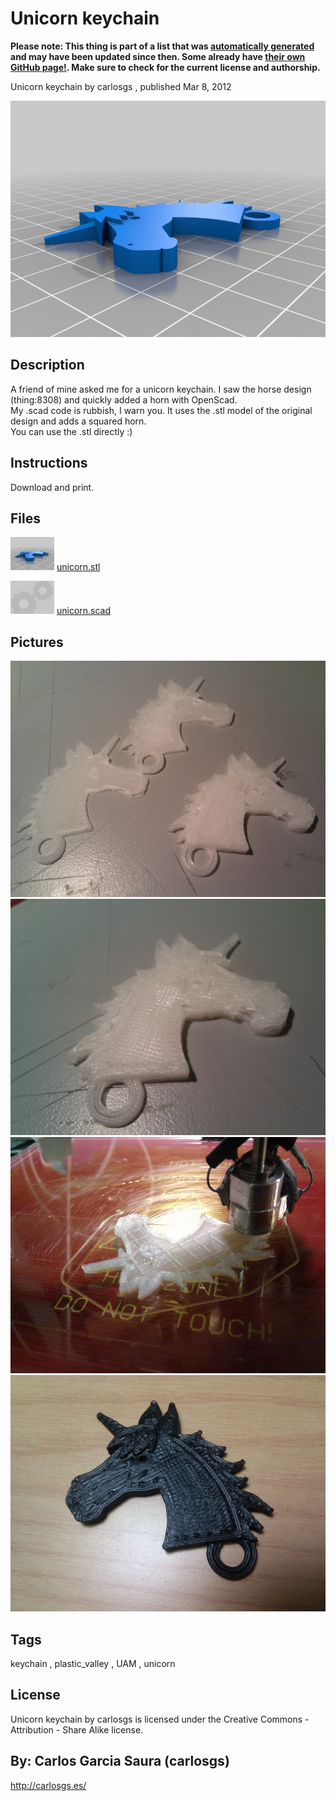 Unicorn keychain
===============
**Please note: This thing is part of a list that was [automatically generated](https://github.com/carlosgs/export-things) and may have been updated since then. Some already have [their own GitHub page!](https://github.com/carlosgs?tab=repositories). Make sure to check for the current license and authorship.**  

Unicorn keychain  by carlosgs , published Mar 8, 2012

![Image](img/unicorn_display_large.jpg)

Description
--------
A friend of mine asked me for a unicorn keychain. I saw the horse design (thing:8308) and quickly added a horn with OpenScad.<br />
My .scad code is rubbish, I warn you. It uses the .stl model of the original design and adds a squared horn.<br />
You can use the .stl directly :)

Instructions
--------
Download and print.

Files
--------
[![Image](img/unicorn_preview_tinycard.jpg)](unicorn.stl)
 [ unicorn.stl](unicorn.stl)  

[![Image](img/Gears_preview_tinycard.jpg)](unicorn.scad)
 [ unicorn.scad](unicorn.scad)  



Pictures
--------
![Image](img/2012-03-08_12.25.44_display_large.jpg)
![Image](img/2012-03-08_12.10.49_display_large.jpg)
![Image](img/2012-03-08_11.57.38_display_large.jpg)
![Image](img/2012-05-13_22.28.33_display_large.jpg)


Tags
--------
keychain , plastic_valley , UAM , unicorn  

  

License
--------
Unicorn keychain by carlosgs is licensed under the Creative Commons - Attribution - Share Alike license.  



By: Carlos Garcia Saura (carlosgs)
--------
<http://carlosgs.es/>